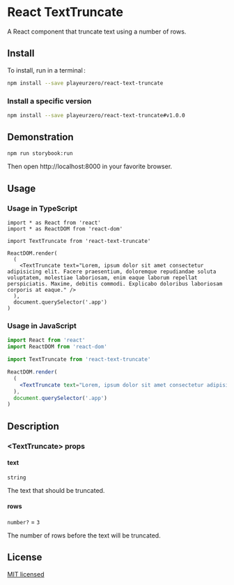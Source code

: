 # React TextTruncate

A React component that truncate text using a number of rows.

## Install

To install, run in a terminal&#x202f;:

```bash
npm install --save playeurzero/react-text-truncate
```

### Install a specific version

```bash
npm install --save playeurzero/react-text-truncate#v1.0.0
```

## Demonstration

```bash
npm run storybook:run
```

Then open http://localhost:8000 in your favorite browser.

## Usage

### Usage in TypeScript

```tsx
import * as React from 'react'
import * as ReactDOM from 'react-dom'

import TextTruncate from 'react-text-truncate'

ReactDOM.render(
  (
    <TextTruncate text="Lorem, ipsum dolor sit amet consectetur adipisicing elit. Facere praesentium, doloremque repudiandae soluta voluptatem, molestiae laboriosam, enim eaque laborum repellat perspiciatis. Maxime, debitis commodi. Explicabo doloribus laboriosam corporis at eaque." />
  ),
  document.querySelector('.app')
)
```

### Usage in JavaScript

```jsx
import React from 'react'
import ReactDOM from 'react-dom'

import TextTruncate from 'react-text-truncate'

ReactDOM.render(
  (
    <TextTruncate text="Lorem, ipsum dolor sit amet consectetur adipisicing elit. Facere praesentium, doloremque repudiandae soluta voluptatem, molestiae laboriosam, enim eaque laborum repellat perspiciatis. Maxime, debitis commodi. Explicabo doloribus laboriosam corporis at eaque." />
  ),
  document.querySelector('.app')
)
```

## Description

### \<TextTruncate> props

#### text

`string`

The text that should be truncated.

#### rows

`number?` = `3`

The number of rows before the text will be truncated.

## License

[MIT licensed](LICENSE)
